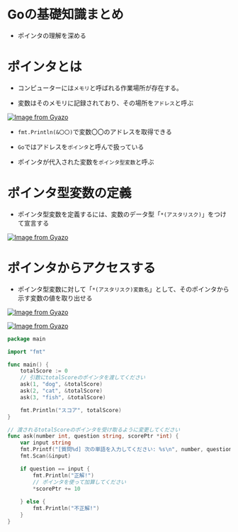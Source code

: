 # Goの基礎知識まとめ

- ポインタの理解を深める

# ポインタとは

- コンピューターには`メモリ`と呼ばれる作業場所が存在する。

- 変数はそのメモリに記録されており、その場所を`アドレス`と呼ぶ

[![Image from Gyazo](https://i.gyazo.com/a606ab07aa1d20b983cfe869fe5e3f6d.png)](https://gyazo.com/a606ab07aa1d20b983cfe869fe5e3f6d)

- `fmt.Println(&〇〇)`で変数〇〇のアドレスを取得できる

- `Go`ではアドレスを`ポインタ`と呼んで扱っている

- ポインタが代入された変数を`ポインタ型変数`と呼ぶ

# ポインタ型変数の定義

- ポインタ型変数を定義するには、変数のデータ型「`*(アスタリスク)`」をつけて宣言する

[![Image from Gyazo](https://i.gyazo.com/c4ad84401261a7f9866fcd3f43b853a0.png)](https://gyazo.com/c4ad84401261a7f9866fcd3f43b853a0)

# ポインタからアクセスする

- ポインタ型変数に対して「`*(アスタリスク)変数名`」として、そのポインタから示す変数の値を取り出せる

[![Image from Gyazo](https://i.gyazo.com/11cbc2d3105fbcce95428defcdc606c5.png)](https://gyazo.com/11cbc2d3105fbcce95428defcdc606c5)

[![Image from Gyazo](https://i.gyazo.com/5b8c3fd99993d44126472a30338f18a9.png)](https://gyazo.com/5b8c3fd99993d44126472a30338f18a9)

```go
package main

import "fmt"

func main() {
	totalScore := 0
	// 引数にtotalScoreのポインタを渡してください
	ask(1, "dog", &totalScore)
	ask(2, "cat", &totalScore)
	ask(3, "fish", &totalScore)

	fmt.Println("スコア", totalScore)
}

// 渡されるtotalScoreのポインタを受け取るように変更してください
func ask(number int, question string, scorePtr *int) {
	var input string
	fmt.Printf("[質問%d] 次の単語を入力してください: %s\n", number, question)
	fmt.Scan(&input)

	if question == input {
		fmt.Println("正解!")
		// ポインタを使って加算してください
		*scorePtr += 10
		
	} else {
		fmt.Println("不正解!")
	}
}
```